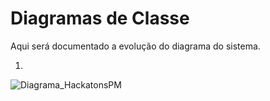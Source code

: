 Diagramas de Classe
=======
Aqui será documentado a evolução do diagrama do sistema.

01.
![Diagrama_HackatonsPM](https://github.com/user-attachments/assets/91143887-11c0-43d5-ab05-1be7e4800b60)

